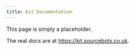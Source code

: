 ```yaml
---
title: Kit Documentation
---
```


This page is simply a placeholder.

The real docs are at https://kit.sourcebots.co.uk.
